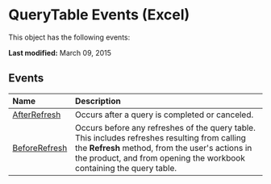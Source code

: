 
# QueryTable Events (Excel)
This object has the following events:

 **Last modified:** March 09, 2015


## Events



|**Name**|**Description**|
|:-----|:-----|
| [AfterRefresh](91d930e3-4360-4ec2-8772-dcd67c9e8c41.md)|Occurs after a query is completed or canceled.|
| [BeforeRefresh](763cfe16-d48c-07f2-73e1-5c59021b4e58.md)|Occurs before any refreshes of the query table. This includes refreshes resulting from calling the  **Refresh** method, from the user's actions in the product, and from opening the workbook containing the query table.|
